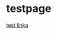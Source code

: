 # testpage
[test linka](https://www.snapchat.com/unlock/?type=SNAPCODE&uuid=cf70d70b1ea445ebaf24fe19e55b7562&metadata=01)
